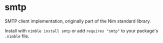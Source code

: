 # smtp

SMTP client implementation, originally part of the Nim standard library.

Install with `nimble install smtp` or add `requires "smtp"` to your package's `.nimble` file.
